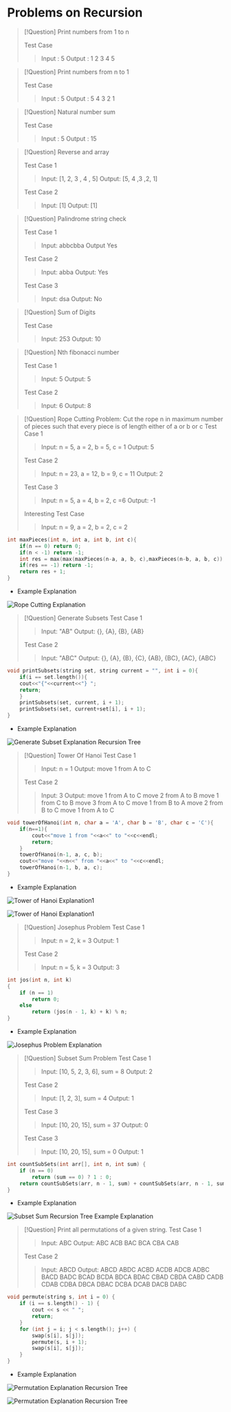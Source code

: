 # Problems on Recursion

>[!Question] Print numbers from 1 to n
>
>Test Case
>>Input : 5
>>Output : 1 2 3 4 5

>[!Question] Print numbers from n to 1
>
>Test Case
>>Input : 5
>>Output : 5 4 3 2 1

>[!Question] Natural number sum
>
>Test Case
>>Input : 5
>>Output : 15

>[!Question] Reverse and array
>
>Test Case 1
>>Input: [1, 2, 3 , 4 , 5]
>>Output: [5, 4 ,3 ,2, 1]
>
>Test Case 2
>>Input: [1]
>>Output: [1]

>[!Question] Palindrome string check
>
>Test Case 1
>>Input: abbcbba
>>Output Yes
>
>Test Case 2
>>Input: abba
>>Output: Yes
>
>Test Case 3
>>Input: dsa
>>Output: No

>[!Question] Sum of Digits
>
>Test Case
>>Input: 253
>>Output: 10

>[!Question] Nth fibonacci number
>
>Test Case 1
>>Input: 5
>>Output: 5
>
>Test Case 2
>>Input: 6
>>Output: 8

>[!Question] Rope Cutting Problem: Cut the rope n in maximum number of pieces such that every piece is of length either of a or b or c
>Test Case 1
>>Input: n  = 5, a = 2, b = 5, c = 1
>>Output: 5
>
>Test Case 2
>>Input: n = 23, a = 12, b = 9, c = 11
>>Output: 2
>
>Test Case 3
>>Input: n = 5, a = 4, b = 2, c =6
>>Output: -1
>
> Interesting Test Case
>> Input: n = 9, a = 2, b = 2, c = 2
```cpp
int maxPieces(int n, int a, int b, int c){
	if(n == 0) return 0;
	if(n < -1) return -1;
	int res = max(max(maxPieces(n-a, a, b, c),maxPieces(n-b, a, b, c)),maxPieces(n-c, a, b, c));
	if(res == -1) return -1;
	return res + 1;
}

```
- Example Explanation

![Rope Cutting Explanation](/assets/images/ropeCutting.png)

>[!Question] Generate Subsets
>Test Case 1
>>Input: "AB"
>>Output: {}, {A}, {B}, {AB}
>
>Test Case 2
>>Input: "ABC"
>>Output: {}, {A}, {B}, {C}, {AB}, {BC}, {AC}, {ABC}
```cpp
void printSubsets(string set, string current = "", int i = 0){
	if(i == set.length()){
	cout<<"{"<<current<<"} ";
	return;
	}
	printSubsets(set, current, i + 1);
	printSubsets(set, current+set[i], i + 1);
}

```
- Example Explanation

![Generate Subset Explanation Recursion Tree](/assets/images/subset.png)

>[!Question] Tower Of Hanoi
>Test Case 1
>>Input: n = 1
>>Output:
>>move 1 from A to C
>
>Test Case 2
>>Input: 3
>>Output: 
>>move 1 from A to C
move 2 from A to B
move 1 from C to B
move 3 from A to C
move 1 from B to A
move 2 from B to C
move 1 from A to C
```cpp
void towerOfHanoi(int n, char a = 'A', char b = 'B', char c = 'C'){
	if(n==1){
		cout<<"move 1 from "<<a<<" to "<<c<<endl;
		return;
	}
	towerOfHanoi(n-1, a, c, b);
	cout<<"move "<<n<<" from "<<a<<" to "<<c<<endl;
	towerOfHanoi(n-1, b, a, c);
}

```
- Example Explanation

![Tower of Hanoi Explanation1](/assets/images/toh1.jpeg)

![Tower of Hanoi Explanation1](/assets/images/toh2.jpeg)

>[!Question] Josephus Problem
>Test Case 1
>>Input: n = 2, k = 3
>>Output: 1
>
>Test Case 2
>>Input: n = 5, k = 3
>>Output: 3
```cpp
int jos(int n, int k)
{
	if (n == 1)
		return 0;
	else
		return (jos(n - 1, k) + k) % n;
}

```
- Example Explanation

![Josephus Problem Explanation](/assets/images/josephus.jpeg)

>[!Question] Subset Sum Problem
>Test Case 1
>>Input: [10, 5, 2, 3, 6], sum = 8
>>Output: 2
>
>Test Case 2
>>Input: [1, 2, 3], sum = 4
>>Output: 1
>
>Test Case 3
>>Input: [10, 20, 15], sum = 37
>>Output: 0
>
>Test Case 3
>>Input: [10, 20, 15], sum = 0
>>Output: 1
```cpp
int countSubSets(int arr[], int n, int sum) {
	if (n == 0)
		return (sum == 0) ? 1 : 0;
	return countSubSets(arr, n - 1, sum) + countSubSets(arr, n - 1, sum - arr[n - 1]);
}

```
- Example Explanation

![Subset Sum Recursion Tree Example Explanation](/assets/images/subsetSum.jpeg)

>[!Question] Print all permutations of a given string.
>Test Case 1
>>Input: ABC
>>Output: ABC ACB BAC BCA CBA CAB
>
>Test Case 2
>>Input: ABCD
>>Output: ABCD ABDC ACBD ACDB ADCB ADBC BACD BADC BCAD BCDA BDCA BDAC CBAD CBDA CABD CADB CDAB CDBA DBCA DBAC DCBA DCAB DACB DABC
```cpp
void permute(string s, int i = 0) {
	if (i == s.length() - 1) {
		cout << s << " ";
		return;
	}
	for (int j = i; j < s.length(); j++) {
		swap(s[i], s[j]);
		permute(s, i + 1);
		swap(s[i], s[j]);
	}
}

```
- Example Explanation

![Permutation Explanation Recursion Tree](/assets/images/permute1.png)

![Permutation Explanation Recursion Tree](/assets/images/permute2.png)
